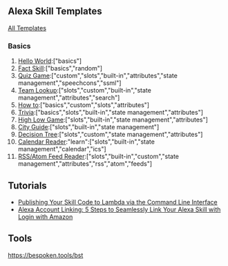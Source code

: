 ## Alexa Skill Templates

[All Templates](https://github.com/alexa?q=skill-sample)

### Basics
1. [Hello World](https://github.com/alexa/skill-sample-nodejs-hello-world):["basics"]
2. [Fact Skill](https://github.com/alexa/skill-sample-nodejs-fact):["basics","random"]
3. [Quiz Game](https://github.com/alexa/skill-sample-nodejs-quiz-game):["custom","slots","built-in","attributes","state management","speechcons","ssml"]
4. [Team Lookup](https://github.com/alexa/skill-sample-nodejs-team-lookup):["slots","custom","built-in","state management","attributes","search"]
5. [How to](https://github.com/alexa/skill-sample-nodejs-howto):["basics","custom","slots","attributes"]
6. [Trivia](https://github.com/alexa/skill-sample-nodejs-trivia):["basics","slots","built-in","state management","attributes"]
7. [High Low Game](https://github.com/alexa/skill-sample-nodejs-highlowgame):["slots","built-in","state management","attributes"]
8. [City Guide](https://github.com/alexa/skill-sample-nodejs-city-guide):["slots","built-in","state management"]
9. [Decision Tree](https://github.com/alexa/skill-sample-nodejs-decision-tree):["slots","custom","state management","attributes"]
10. [Calendar Reader](https://github.com/alexa/skill-sample-nodejs-calendar-reader):"learn":["slots","built-in","state management","calendar","ics"]
11. [RSS/Atom Feed Reader](https://github.com/alexa/skill-sample-nodejs-feed):["slots","built-in","custom","state management","attributes","rss","atom","feeds"]

## Tutorials
- [Publishing Your Skill Code to Lambda via the Command Line Interface](https://developer.amazon.com/blogs/post/Tx1UE9W1NQ0GYII/Publishing-Your-Skill-Code-to-Lambda-via-the-Command-Line-Interface)
- [Alexa Account Linking: 5 Steps to Seamlessly Link Your Alexa Skill with Login with Amazon](https://developer.amazon.com/blogs/post/Tx3CX1ETRZZ2NPC/Alexa-Account-Linking-5-Steps-to-Seamlessly-Link-Your-Alexa-Skill-with-Login-wit)


## Tools
https://bespoken.tools/bst
